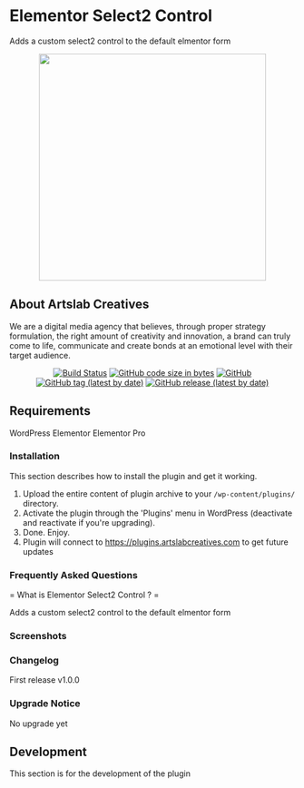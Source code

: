 # Elementor Select2 Control

Adds a custom select2 control to the default elmentor form

<p align="center"><a href="https://artslabcreatives.com" target="_blank"><img src="https://artslabcreatives.com/wp-content/uploads/2020/04/Dark-1-e1586270633179.png" width="400"></a></p>

## About Artslab Creatives

We are a digital media agency that believes, through proper strategy formulation, the right amount of creativity and innovation, a brand can truly come to life, communicate and create bonds at an emotional level with their target audience.

<p align="center">
<a href="https://www.travis-ci.com/artslabcreatives/demoartslab"><img src="https://www.travis-ci.com/artslabcreatives/demoartslab.svg?token=4xH2xquRqoL8En2ih4LX&branch=master" alt="Build Status"></a>
<a href=""><img alt="GitHub code size in bytes" src="https://badges.artslabcreatives.com:89/github/languages/code-size/artslabcreatives/demoartslab"></a>
<a href=""><img alt="GitHub" src="https://badges.artslabcreatives.com:89/github/license/artslabcreatives/demoartslab"></a>
<a href=""><img alt="GitHub tag (latest by date)" src="https://badges.artslabcreatives.com:89/github/v/tag/artslabcreatives/demoartslab?label=version"></a>
<a href=""><img alt="GitHub release (latest by date)" src="https://badges.artslabcreatives.com:89/github/v/release/artslabcreatives/demoartslab"></a>
</p>

## Requirements

WordPress
Elementor
Elementor Pro

### Installation

This section describes how to install the plugin and get it working.

1. Upload the entire content of plugin archive to your `/wp-content/plugins/` directory.
2. Activate the plugin through the 'Plugins' menu in WordPress (deactivate and reactivate if you're upgrading).
3. Done. Enjoy.
4. Plugin will connect to https://plugins.artslabcreatives.com to get future updates

### Frequently Asked Questions

= What is Elementor Select2 Control ? =

Adds a custom select2 control to the default elmentor form

###  Screenshots

### Changelog

First release
v1.0.0

###  Upgrade Notice

No upgrade yet

## Development

This section is for the development of the plugin